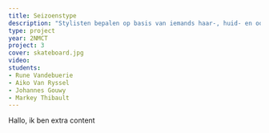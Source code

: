 ```yaml
---
title: Seizoenstype
description: "Stylisten bepalen op basis van iemands haar-, huid- en oogkleur of iemand een zomer-, herfst-, winter- of lentetype is, of een type tussen twee seizoenstypes in is. Acht in totaal dus: winter, winter-lente, lente, ... Met een Convolutional Neural Net word jij als één van de types geclassificeerd en wordt dan de juist kledingstijl daaraan gekoppeld."
type: project
year: 2NMCT
project: 3
cover: skateboard.jpg
video:
students:
- Rune Vandebuerie
- Aiko Van Ryssel
- Johannes Gouwy
- Markey Thibault
---
```


Hallo, ik ben extra content
